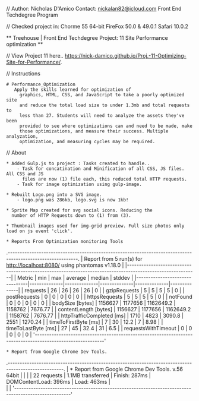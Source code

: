 //	Author: Nicholas D'Amico Contact: nickalan82@icloud.com Front End Techdegree Program

//	Checked project in: Chorme 55 64-bit FireFox 50.0 & 49.0.1 Safari 10.0.2

**	Treehouse | Front End Techdegree Project: 11 Site Performance optimization  **

//	View Project 11 here..
 https://nick-damico.github.io/Proj.-11-Optimizing-Site-for-Performance/.

//	Instructions

	# Performance_Optimization
       Apply the skills learned for optimization of
		 graphics, HTML, CSS, and JavaScript to take a poorly optimized site
		 and reduce the total load size to under 1.3mb and total requests to
		 less than 27. Students will need to analyze the assets they've been
		 provided to see where optimizations can and need to be made, make
		 those optimizations, and measure their success. Multiple analyzation,
		 optimization, and measuring cycles may be required.
		 

 //	About

 	* Added Gulp.js to project : Tasks created to handle..
 		- Task for concatination and Minification of all CSS, JS files. All CSS and JS 
 		  files are now (1) file each, this reduced total HTTP requests.
 		- Task for image optimization using gulp-image.
 	
 	* Rebuilt Logo.png into a SVG image.
 		- logo.png was 286kb, logo.svg is now 1kb!

 	* Sprite Map created for svg social icons. Reducing the
 	  number of HTTP Requests down to (1) from (3).

 	* Thumbnail images used for img-grid preview. Full size photos only load on js event 'click'.

 	* Reports From Optimization monitoring Tools

.-----------------------------------------------------------------------------------------------------------.
| Report from 5 run(s) for <http://localhost:8080/> using phantomas v1.18.0                                 |
|-----------------------------------------------------------------------------------------------------------|
|             Metric             |     min      |     max      |   average    |    median    |    stddev    |
|--------------------------------|--------------|--------------|--------------|--------------|--------------|
| requests                       |           26 |           26 |           26 |           26 |            0 |
| gzipRequests                   |            5 |            5 |            5 |            5 |            0 |
| postRequests                   |            0 |            0 |            0 |            0 |            0 |
| httpsRequests                  |            5 |            5 |            5 |            5 |            0 |
| notFound                       |            0 |            0 |            0 |            0 |            0 |
| bodySize [bytes]               |      1156627 |      1177656 |    1162649.2 |      1158762 |      7676.77 |
| contentLength [bytes]          |      1156627 |      1177656 |    1162649.2 |      1158762 |      7676.77 |
| httpTrafficCompleted [ms]      |         1710 |         4823 |       3090.8 |         2551 |      1270.24 |
| timeToFirstByte [ms]           |            7 |           30 |         12.2 |            7 |         8.98 |
| timeToLastByte [ms]            |           27 |           45 |         32.4 |           31 |          6.5 |
| requestsWithTimeout            |            0 |            0 |            0 |            0 |            0 |
'-----------------------------------------------------------------------------------------------------------'

	* Report from Google Chrome Dev Tools.
.-----------------------------------------------------------------------------------------------------.
|	* Report from Google Chrome Dev Tools.	v.56 64bit					                              |
|																									  |
|	22 requests  |  1.1MB transferred  |  Finish: 287ms  |  DOMContentLoad: 396ms |  Load: 463ms	  |				
|																									  |
'-----------------------------------------------------------------------------------------------------'
	


